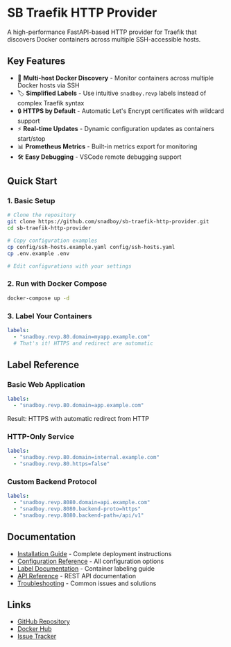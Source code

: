 # SB Traefik HTTP Provider

A high-performance FastAPI-based HTTP provider for Traefik that discovers Docker containers across multiple SSH-accessible hosts.

## Key Features

- 🚀 **Multi-host Docker Discovery** - Monitor containers across multiple Docker hosts via SSH
- 🏷️ **Simplified Labels** - Use intuitive `snadboy.revp` labels instead of complex Traefik syntax
- 🔒 **HTTPS by Default** - Automatic Let's Encrypt certificates with wildcard support
- ⚡ **Real-time Updates** - Dynamic configuration updates as containers start/stop
- 📊 **Prometheus Metrics** - Built-in metrics export for monitoring
- 🛠️ **Easy Debugging** - VSCode remote debugging support

## Quick Start

### 1. Basic Setup

```bash
# Clone the repository
git clone https://github.com/snadboy/sb-traefik-http-provider.git
cd sb-traefik-http-provider

# Copy configuration examples
cp config/ssh-hosts.example.yaml config/ssh-hosts.yaml
cp .env.example .env

# Edit configurations with your settings
```

### 2. Run with Docker Compose

```bash
docker-compose up -d
```

### 3. Label Your Containers

```yaml
labels:
  - "snadboy.revp.80.domain=myapp.example.com"
  # That's it! HTTPS and redirect are automatic
```

## Label Reference

### Basic Web Application
```yaml
labels:
  - "snadboy.revp.80.domain=app.example.com"
```
Result: HTTPS with automatic redirect from HTTP

### HTTP-Only Service
```yaml
labels:
  - "snadboy.revp.80.domain=internal.example.com"
  - "snadboy.revp.80.https=false"
```

### Custom Backend Protocol
```yaml
labels:
  - "snadboy.revp.8080.domain=api.example.com"
  - "snadboy.revp.8080.backend-proto=https"
  - "snadboy.revp.8080.backend-path=/api/v1"
```

## Documentation

- [Installation Guide](installation.md) - Complete deployment instructions
- [Configuration Reference](configuration.md) - All configuration options
- [Label Documentation](labels.md) - Container labeling guide
- [API Reference](api.md) - REST API documentation
- [Troubleshooting](troubleshooting.md) - Common issues and solutions

## Links

- [GitHub Repository](https://github.com/snadboy/sb-traefik-http-provider)
- [Docker Hub](https://hub.docker.com/r/snadboy/sb-traefik-http-provider)
- [Issue Tracker](https://github.com/snadboy/sb-traefik-http-provider/issues)